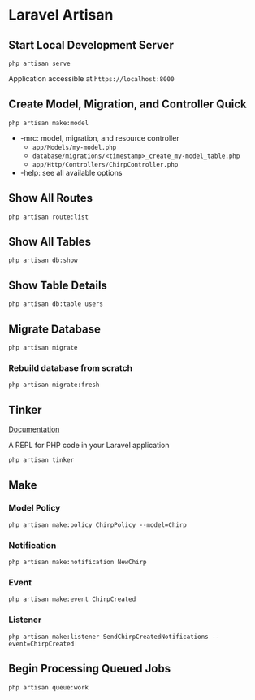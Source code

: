 # Laravel Artisan

## Start Local Development Server

`php artisan serve`

Application accessible at `https://localhost:8000`

## Create Model, Migration, and Controller Quick

`php artisan make:model`
- -mrc: model, migration, and resource controller
  - `app/Models/my-model.php`
  - `database/migrations/<timestamp>_create_my-model_table.php`
  - `app/Http/Controllers/ChirpController.php`
- -help: see all available options

## Show All Routes

`php artisan route:list`

## Show All Tables

`php artisan db:show`

## Show Table Details

`php artisan db:table users`

## Migrate Database

`php artisan migrate`

### Rebuild database from scratch

`php artisan migrate:fresh`

## Tinker

[Documentation](https://laravel.com/docs/11.x/artisan#tinker)

A REPL for PHP code in your Laravel application

`php artisan tinker`

## Make

### Model Policy

`php artisan make:policy ChirpPolicy --model=Chirp`

### Notification

`php artisan make:notification NewChirp`

### Event

`php artisan make:event ChirpCreated`

### Listener

`php artisan make:listener SendChirpCreatedNotifications --event=ChirpCreated`

## Begin Processing Queued Jobs

`php artisan queue:work`